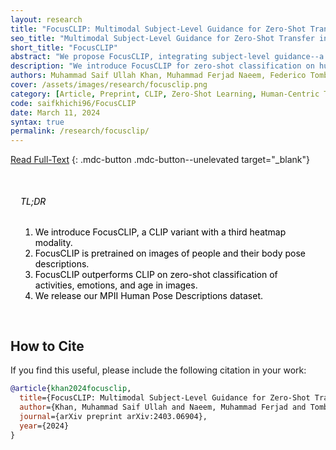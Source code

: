 ```yaml
---
layout: research
title: "FocusCLIP: Multimodal Subject-Level Guidance for Zero-Shot Transfer in Human-Centric Tasks"
seo_title: "Multimodal Subject-Level Guidance for Zero-Shot Transfer in Human-Centric Tasks"
short_title: "FocusCLIP"
abstract: "We propose FocusCLIP, integrating subject-level guidance--a specialized mechanism for target-specific supervision--into the CLIP framework for improved zero-shot transfer on human-centric tasks. Our novel contributions enhance CLIP on both the vision and text sides. On the vision side, we incorporate ROI heatmaps emulating human visual attention mechanisms to emphasize subject-relevant image regions. On the text side, we introduce human pose descriptions to provide rich contextual information. For human-centric tasks, FocusCLIP is trained with images from the MPII Human Pose dataset. The proposed approach surpassed CLIP by an average of 8.61% across five previously unseen datasets covering three human-centric tasks. FocusCLIP achieved an average accuracy of 33.65% compared to 25.04% by CLIP. We observed a 3.98% improvement in activity recognition, a 14.78% improvement in age classification, and a 7.06% improvement in emotion recognition. Moreover, using our proposed single-shot LLM prompting strategy, we release a high-quality MPII Pose Descriptions dataset to encourage further research in multimodal learning for human-centric tasks. Furthermore, we also demonstrate the effectiveness of our subject-level supervision on non-human-centric tasks. FocusCLIP shows a 2.47% improvement over CLIP in zero-shot bird classification using the CUB dataset. Our findings emphasize the potential of integrating subject-level guidance with general pretraining methods for enhanced downstream performance."
description: "We introduce FocusCLIP for zero-shot classification on human-centric tasks, and publish a novel MPII Human Pose Descriptions dataset."
authors: Muhammad Saif Ullah Khan, Muhammad Ferjad Naeem, Federico Tombari, Luc Van Gool, Didier Stricker, Muhammad Zeshan Afzal
cover: /assets/images/research/focusclip.png
category: [Article, Preprint, CLIP, Zero-Shot Learning, Human-Centric Tasks, Multimodal Learning, Pose Descriptions]
code: saifkhichi96/FocusCLIP
date: March 11, 2024
syntax: true
permalink: /research/focusclip/
---
```


[Read Full-Text](https://arxiv.org/pdf/2403.06904)
{: .mdc-button .mdc-button--unelevated target="_blank"}

<!-- TL;DR -->
<div class="mdc-card mdc-card--outlined" style="background-color: var(--mdc-theme-overlay); margin: 1em 0; color: black; padding: 16px; border-radius: 16px;">
    <h6 class="mdc-typography--headline6">TL;DR</h6>
    <ol>
        <li>We introduce FocusCLIP, a CLIP variant with a third heatmap modality.</li>
        <li>FocusCLIP is pretrained on images of people and their body pose descriptions.</li>
        <li>FocusCLIP outperforms CLIP on zero-shot classification of activities, emotions, and age in images.</li>
        <li>We release our MPII Human Pose Descriptions dataset.</li>
    </ol>
</div>

## How to Cite

If you find this useful, please include the following citation in your work:

```bibtex
@article{khan2024focusclip,
  title={FocusCLIP: Multimodal Subject-Level Guidance for Zero-Shot Transfer in Human-Centric Tasks},
  author={Khan, Muhammad Saif Ullah and Naeem, Muhammad Ferjad and Tombari, Federico and Van Gool, Luc and Stricker, Didier and Afzal, Muhammad Zeshan},
  journal={arXiv preprint arXiv:2403.06904},
  year={2024}
}
```
